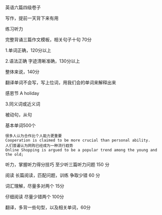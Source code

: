 英语六篇四级卷子

写作，提前一天背下来有用

练习听力 



完整背诵三篇作文模板，相关句子十句  70分

1.单词正确，120分以上

2.语法正确  字迹清晰准确，130分以上 

整体来说，140分

翻译单词不会写，写上位词，用我们会的单词来解释出来

感恩节 A holiday 

3.同义词或近义词



被动句，从句

基本单词500个

```English
很多人认为合作比个人能力更重要
Cooperation is claimed to be more crucial than personal ability.
人们普遍认为网购已经成为一种流行趋势
Online Shopping is argued to be a popular trend among the young and the old;
```





听力，掌握听力得分技巧 至少听三篇听力问题  150 分 

阅读 长篇阅读，匹配问题，训练 争取少错  60 分

词汇理解，尽量多对两个   15分

仔细阅读 尽量少错两个 100分

翻译，多背一些句型，以及相关单词，60分